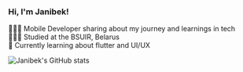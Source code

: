 
### Hi, I'm Janibek!

👩🏻‍💻 Mobile Developer sharing about my journey and learnings in tech<br/>
👩🏻‍🎓 Studied at the BSUIR, Belarus<br/>
💭 Currently learning about flutter and UI/UX<br/>

![Janibek's GitHub stats](https://github-readme-stats.vercel.app/api?username=zhanibek&show_icons=true&theme=radical)

